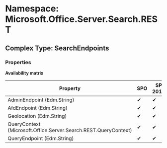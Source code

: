 # Namespace: Microsoft.Office.Server.Search.REST

## Complex Type: SearchEndpoints

### Properties

**Availability matrix**

Property | SPO | SP 2019 | SP 2016 | SP 2013
----------|-----|---------|---------|--------
AdminEndpoint (Edm.String) | ✔ | ✔ | ✖ | ✖
AfdEndpoint (Edm.String) | ✔ | ✔ | ✖ | ✖
Geolocation (Edm.String) | ✔ | ✔ | ✖ | ✖
QueryContext (Microsoft.Office.Server.Search.REST.QueryContext) | ✔ | ✔ | ✖ | ✖
QueryEndpoint (Edm.String) | ✔ | ✔ | ✖ | ✖
